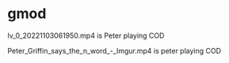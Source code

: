 # gmod
lv_0_20221103061950.mp4 is Peter playing COD





Peter_Griffin_says_the_n_word_-_Imgur.mp4 is peter playing COD
